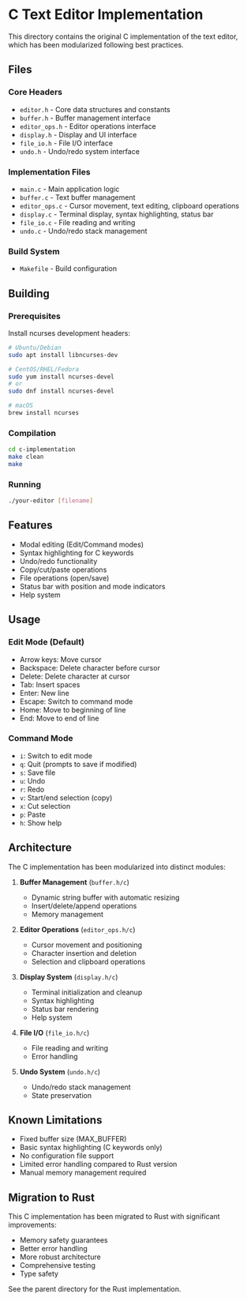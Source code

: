 # C Text Editor Implementation

This directory contains the original C implementation of the text editor, which has been modularized following best practices.

## Files

### Core Headers
- `editor.h` - Core data structures and constants
- `buffer.h` - Buffer management interface
- `editor_ops.h` - Editor operations interface
- `display.h` - Display and UI interface
- `file_io.h` - File I/O interface
- `undo.h` - Undo/redo system interface

### Implementation Files
- `main.c` - Main application logic
- `buffer.c` - Text buffer management
- `editor_ops.c` - Cursor movement, text editing, clipboard operations
- `display.c` - Terminal display, syntax highlighting, status bar
- `file_io.c` - File reading and writing
- `undo.c` - Undo/redo stack management

### Build System
- `Makefile` - Build configuration

## Building

### Prerequisites

Install ncurses development headers:

```bash
# Ubuntu/Debian
sudo apt install libncurses-dev

# CentOS/RHEL/Fedora
sudo yum install ncurses-devel
# or
sudo dnf install ncurses-devel

# macOS
brew install ncurses
```

### Compilation

```bash
cd c-implementation
make clean
make
```

### Running

```bash
./your-editor [filename]
```

## Features

- Modal editing (Edit/Command modes)
- Syntax highlighting for C keywords
- Undo/redo functionality
- Copy/cut/paste operations
- File operations (open/save)
- Status bar with position and mode indicators
- Help system

## Usage

### Edit Mode (Default)
- Arrow keys: Move cursor
- Backspace: Delete character before cursor
- Delete: Delete character at cursor
- Tab: Insert spaces
- Enter: New line
- Escape: Switch to command mode
- Home: Move to beginning of line
- End: Move to end of line

### Command Mode
- `i`: Switch to edit mode
- `q`: Quit (prompts to save if modified)
- `s`: Save file
- `u`: Undo
- `r`: Redo
- `v`: Start/end selection (copy)
- `x`: Cut selection
- `p`: Paste
- `h`: Show help

## Architecture

The C implementation has been modularized into distinct modules:

1. **Buffer Management** (`buffer.h/c`)
   - Dynamic string buffer with automatic resizing
   - Insert/delete/append operations
   - Memory management

2. **Editor Operations** (`editor_ops.h/c`)
   - Cursor movement and positioning
   - Character insertion and deletion
   - Selection and clipboard operations

3. **Display System** (`display.h/c`)
   - Terminal initialization and cleanup
   - Syntax highlighting
   - Status bar rendering
   - Help system

4. **File I/O** (`file_io.h/c`)
   - File reading and writing
   - Error handling

5. **Undo System** (`undo.h/c`)
   - Undo/redo stack management
   - State preservation

## Known Limitations

- Fixed buffer size (MAX_BUFFER)
- Basic syntax highlighting (C keywords only)
- No configuration file support
- Limited error handling compared to Rust version
- Manual memory management required

## Migration to Rust

This C implementation has been migrated to Rust with significant improvements:
- Memory safety guarantees
- Better error handling
- More robust architecture
- Comprehensive testing
- Type safety

See the parent directory for the Rust implementation.